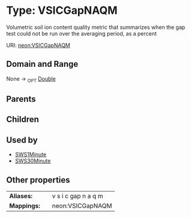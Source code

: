 
# Type: VSICGapNAQM


Volumetric soil ion content quality metric that summarizes when the gap test could not be run over the averaging period, as a percent

URI: [neon:VSICGapNAQM](https://data.neonscience.org/VSICGapNAQM)


## Domain and Range

None ->  <sub>OPT</sub> [Double](types/Double.md)

## Parents


## Children


## Used by

 * [SWS1Minute](SWS1Minute.md)
 * [SWS30Minute](SWS30Minute.md)

## Other properties

|  |  |  |
| --- | --- | --- |
| **Aliases:** | | v s i c gap n a q m |
| **Mappings:** | | neon:VSICGapNAQM |

